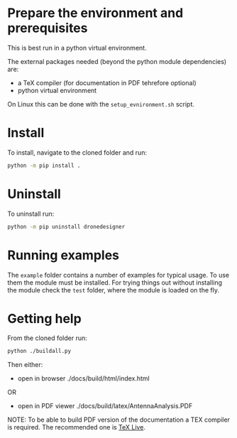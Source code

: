 # Prepare the environment and prerequisites

This is best run in a python virtual environment.

The external packages needed (beyond the python module dependencies) are:

* a TeX compiler (for documentation in PDF tehrefore optional)
* python virtual environment

On Linux this can be done with the `setup_evnironment.sh` script.

# Install

To install, navigate to the cloned folder and run:

``` bash
python -m pip install .
```

# Uninstall

To uninstall run:

```bash
python -m pip uninstall dronedesigner
```

# Running examples

The `example` folder contains a number of examples for typical usage.
To use them the module must be installed.
For trying things out without installing the module check the `test` folder, where the module is loaded on the fly.

# Getting help

From the cloned folder run:

```bash
python ./buildall.py
```
Then either:

* open in browser ./docs/build/html/index.html

OR

* open in PDF viewer ./docs/build/latex/AntennaAnalysis.PDF

NOTE:
To be able to build PDF version of the documentation a TEX compiler is required.
The recommended one is [TeX Live](https://tug.org/texlive/).
